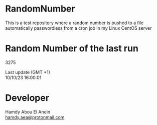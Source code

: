 # RandomNumber    
This is a test repository where a random number is pushed to a file automatically passwordless from a cron job in my Linux CentOS server    
# Random Number of the last run   
3275
      
Last update (GMT +1)    
10/10/23 16:00:01
# Developer    
Hamdy Abou El Anein   
hamdy.aea@protonmail.com

